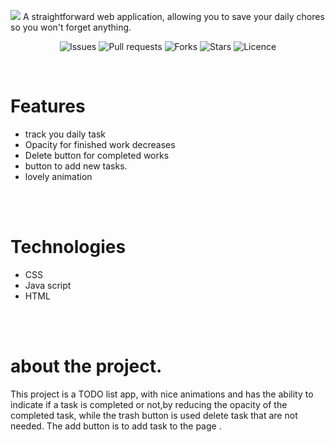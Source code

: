 <centre><img src="images/todo.svg"></centre>
A straightforward web application, allowing you to save your daily chores so you won't forget anything.
<br>
<div align="center">

![Issues](https://img.shields.io/github/issues/pranjay-poddar/Dev-Geeks?color=brightgreen)  ![Pull requests](https://img.shields.io/github/issues-pr/pranjay-poddar/Dev-Geeks)  ![Forks](https://img.shields.io/github/forks/pranjay-poddar/Dev-Geeks)  ![Stars](https://img.shields.io/github/stars/pranjay-poddar/Dev-Geeks)  ![Licence](https://img.shields.io/github/license/pranjay-poddar/Dev-Geeks?color=orange)
</div>
<br>

# Features
- track you daily task
- Opacity for finished work decreases
- Delete button for completed works
- button to add new tasks.
- lovely animation

<br>
<br>

# Technologies
- CSS
- Java script
- HTML

<br>
<br>

 # about the project.
This project is a TODO list app, with nice animations and has the ability to indicate if a task is completed or not,by reducing the opacity of the completed task, while the trash button is used delete task that are not needed.
The add button is to add task to the page .
